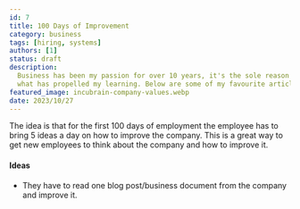 ```yaml
---
id: 7
title: 100 Days of Improvement
category: business
tags: [hiring, systems]
authors: [1]
status: draft
description:
  Business has been my passion for over 10 years, it's the sole reason I got into development and
  what has propelled my learning. Below are some of my favourite articles I've read over the years.
featured_image: incubrain-company-values.webp
date: 2023/10/27
---
```


The idea is that for the first 100 days of employment the employee has to bring 5 ideas a day on how
to improve the company. This is a great way to get new employees to think about the company and how
to improve it.

#### Ideas

- They have to read one blog post/business document from the company and improve it.
